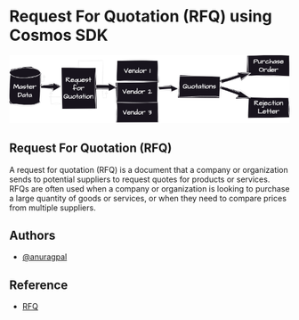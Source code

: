 
# Request For Quotation (RFQ) using Cosmos SDK

![Request For Quotation](https://github.com/anuragpal/quotation-mvp/blob/master/rfq.png)

## Request For Quotation (RFQ)

A request for quotation (RFQ) is a document that a company or organization sends to potential suppliers to request quotes for products or services. RFQs are often used when a company or organization is looking to purchase a large quantity of goods or services, or when they need to compare prices from multiple suppliers.



## Authors

- [@anuragpal](https://www.github.com/anuragpal)


## Reference

- [RFQ](https://sievo.com/blog/the-simple-request-for-quotation-rfq-process-for-procurement)